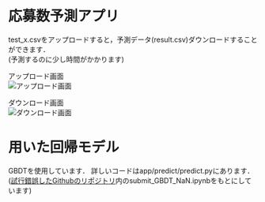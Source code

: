 # 応募数予測アプリ

test_x.csvをアップロードすると，予測データ(result.csv)ダウンロードすることができます．  
(予測するのに少し時間がかかります)

アップロード画面  
![アップロード画面](https://user-images.githubusercontent.com/39262759/100361990-3037c900-303e-11eb-9c86-7efca2129155.png)


ダウンロード画面  
![ダウンロード画面](https://user-images.githubusercontent.com/39262759/100362042-4180d580-303e-11eb-9d0d-8e5285fdd7ed.png)

# 用いた回帰モデル

GBDTを使用しています．
詳しいコードはapp/predict/predict.pyにあります．  
([試行錯誤したGithubのリポジトリ](https://github.com/NatsukiH/apply_prediction)内のsubmit_GBDT_NaN.ipynbをもとにしています)

